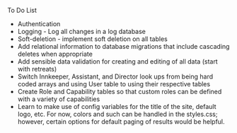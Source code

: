 To Do List
<ul>
<li>Authentication
<li>Logging - Log all changes in a log database
 <li>Soft-deletion - implement soft deletion on all tables
 <li>Add relational information to database migrations that include cascading deletes when appropriate
<li>Add sensible data validation for creating and editing of all data (start with retreats)
<li>Switch Innkeeper, Assistant, and Director look ups from being hard coded arrays and using User table to using their respective tables
<li>Create Role and Capability tables so that custom roles can be defined with a variety of capabilities
<li>Learn to make use of config variables for the title of the site, default logo, etc. For now, colors and such can be handled in the styles.css; however, certain options for default paging of results would be helpful.
</ul>
